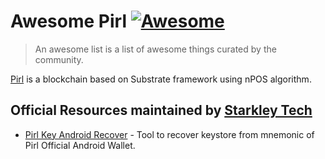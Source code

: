 # Awesome Pirl [![Awesome](https://awesome.re/badge-flat.svg)](https://awesome.re)

> An awesome list is a list of awesome things curated by the community.

[Pirl](https://pirl.io/) is a blockchain based on Substrate framework using nPOS algorithm.

## Official Resources maintained by [Starkley Tech](https://github.com/starkleytech)
- [Pirl Key Android Recover](https://github.com/starkleytech/pirl-key-recover) - Tool to recover keystore from mnemonic of Pirl Official Android Wallet.

